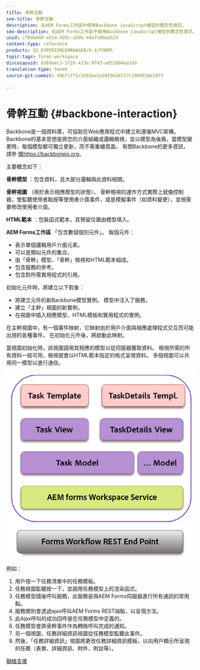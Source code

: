 ```yaml
---
title: 骨幹互動
seo-title: 骨幹互動
description: 在AEM Forms工作區中使用Backbone javaScript模型的概念性資訊。
seo-description: 在AEM Forms工作區中使用Backbone javaScript模型的概念性資訊。
uuid: c70da848-e514-42bc-a59b-44a7c00aa529
content-type: reference
products: SG_EXPERIENCEMANAGER/6.4/FORMS
topic-tags: forms-workspace
discoiquuid: d363eec3-172b-413e-9743-ed51804ea1e9
translation-type: tm+mt
source-git-commit: 49b7cff2c1583ee1eb929434f27c1989558e197f

---
```



# 骨幹互動 {#backbone-interaction}

Backbone是一個資料庫，可協助在Web應用程式中建立和遵循MVC架構。 Backbone的基本思想是將您的介面組織成邏輯檢視，並以模型為後盾，當模型變更時，每個模型都可獨立更新，而不需重繪頁面。 有關Backbone的更多資訊，請參 [閱https://backbonejs.org](https://backbonejs.org/)。

主要概念如下：

**骨幹模型** ：包含資料，且大部分邏輯與此資料相關。

**骨幹視圖** （用於表示相應模型的狀態）。 骨幹檢視的運作方式實際上就像控制器，會監聽使用者點按等使用者介面事件，或是模擬事件（如資料變更），並視需要修改使用者介面。

**HTML範本** ：包裝函式範本，其預留位置由模型填入。

**AEM Forms工作區** 「包含數個個別元件」。 每個元件：

* 表示單個邏輯用戶介面元素。
* 可以是類似元件的集合。
* 由「骨幹」模型、「骨幹」檢視和HTML範本組成。
* 包含服務的參考。
* 包含對所需實用程式的引用。

初始化元件時，將建立以下對象：

* 將建立元件的新Backbone模型實例。 模型中注入了服務。
* 建立「主幹」視圖的新實例。
* 在視圖中插入相應模型、HTML模板和實用程式的實例。

在主幹視圖中，有一個事件映射，它映射由於用戶介面與相應處理程式交互而可能出現的各種事件。 在初始化元件後，將啟動此映射。

當視圖初始化時，該視圖調用其相應的模型以從伺服器獲取資料。 檢視所需的所有資料一經可用，檢視就會以HTML範本指定的格式呈現資料。 多個視圖可以共用同一模型以進行通信。

![](do-not-localize/aem_forms_workflow.png)

例如：

1. 用戶按一下任務清單中的任務模板。
1. 任務視圖監聽按一下，並調用任務模型上的渲染函式。
1. 任務模型隨後呼叫服務，此服務是與AEM Forms伺服器進行所有通訊的常用點。
1. 服務類別會透過ajax呼叫AEM Forms REST端點，以呈現方法。
1. 此Ajax呼叫的成功回呼是在任務模型中定義的。
1. 任務模型會將骨幹事件作為轉換呼叫完成的通知。
1. 另一個視圖，任務詳細資訊視圖從任務模型監聽此事件。
1. 然後，「任務詳細資訊」視圖將更改任務詳細資訊模板，以向用戶顯示所呈現的任務（表單、詳細資訊、附件、附註等）。

[聯絡支援](https://www.adobe.com/account/sign-in.supportportal.html)
